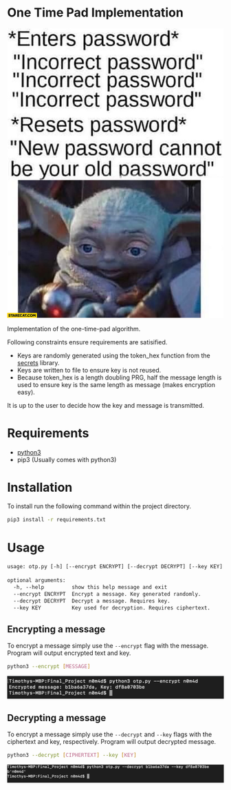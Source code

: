 # One Time Pad Implementation

![dank meme](/Screenshots/required_meme.jpg)

Implementation of the one-time-pad algorithm. 

Following constraints ensure requirements are satisified.

- Keys are randomly generated using the token_hex function from the [secrets](https://docs.python.org/3/library/secrets.html) library. 
- Keys are written to file to ensure key is not reused.
- Because token_hex is a length doubling PRG, half the message length is used to ensure key is the same length as message (makes encryption easy).

It is up to the user to decide how the key and message is transmitted.

# Requirements

- [python3](https://www.python.org/downloads/)
- pip3 (Usually comes with python3)

# Installation 

To install run the following command within the project directory.

```bash
pip3 install -r requirements.txt
```

# Usage

```
usage: otp.py [-h] [--encrypt ENCRYPT] [--decrypt DECRYPT] [--key KEY]

optional arguments:
  -h, --help         show this help message and exit
  --encrypt ENCRYPT  Encrypt a message. Key generated randomly.
  --decrypt DECRYPT  Decrypt a message. Requires key.
  --key KEY          Key used for decryption. Requires ciphertext.
```

## Encrypting a message

To encrypt a message simply use the `--encrypt` flag with the message. Program will output encrypted text and key.

```bash
python3 --encrypt [MESSAGE]
```

![encryption](/Screenshots/encryption.png)


## Decrypting a message

To encrypt a message simply use the `--decrypt` and `--key` flags with the ciphertext and key, respectively. Program will output decrypted message.


```bash
python3 --decrypt [CIPHERTEXT] --key [KEY]
```


![decryption](/Screenshots/decryption.png)

